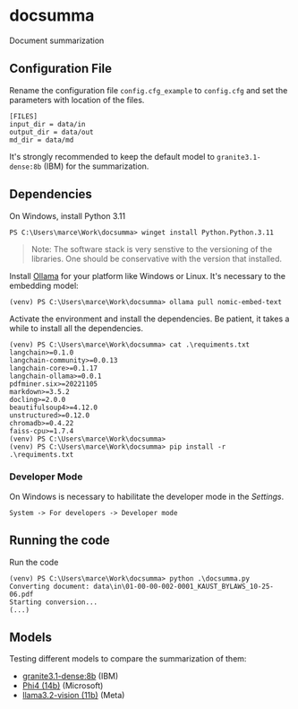 # docsumma

Document summarization

## Configuration File

Rename the configuration file `config.cfg_example` to `config.cfg` and set the parameters with location of the files.

```
[FILES]
input_dir = data/in
output_dir = data/out
md_dir = data/md
```

It's strongly recommended to keep the default model to `granite3.1-dense:8b` (IBM) for the summarization.

## Dependencies

On Windows, install Python 3.11

```
PS C:\Users\marce\Work\docsumma> winget install Python.Python.3.11
```

> Note: The software stack is very senstive to the versioning of the libraries. One should be conservative with the version that installed.

Install [Ollama](https://ollama.com/download) for your platform like Windows or Linux. It's necessary to the embedding model:

```
(venv) PS C:\Users\marce\Work\docsumma> ollama pull nomic-embed-text
```


Activate the environment and install the dependencies. Be patient, it takes a while to install all the dependencies.

```
(venv) PS C:\Users\marce\Work\docsumma> cat .\requiments.txt
langchain>=0.1.0
langchain-community>=0.0.13
langchain-core>=0.1.17
langchain-ollama>=0.0.1
pdfminer.six>=20221105
markdown>=3.5.2
docling>=2.0.0
beautifulsoup4>=4.12.0
unstructured>=0.12.0
chromadb>=0.4.22
faiss-cpu>=1.7.4
(venv) PS C:\Users\marce\Work\docsumma>
(venv) PS C:\Users\marce\Work\docsumma> pip install -r .\requiments.txt
```

### Developer Mode

On Windows is necessary to habilitate the developer mode in the _Settings_.

```
System -> For developers -> Developer mode
```

## Running the code

Run the code

```
(venv) PS C:\Users\marce\Work\docsumma> python .\docsumma.py
Converting document: data\in\01-00-00-002-0001_KAUST_BYLAWS_10-25-06.pdf
Starting conversion...
(...)
```

## Models

Testing different models to compare the summarization of them:

* [granite3.1-dense:8b](https://ollama.com/library/granite3.1-dense) (IBM)
* [Phi4 (14b)](https://ollama.com/library/phi4) (Microsoft)
* [llama3.2-vision (11b)](https://ollama.com/library/llama3.2-vision) (Meta)



